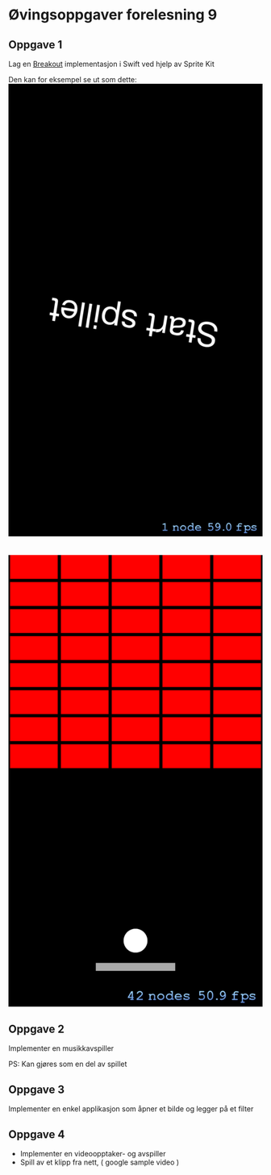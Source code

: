 Øvingsoppgaver forelesning 9
================

Oppgave 1
----------------

Lag en [Breakout](http://en.wikipedia.org/wiki/Breakout_&#40;video_game&#41;) implementasjon i Swift ved hjelp av Sprite Kit

Den kan for eksempel se ut som dette:
![](./img/start.png) <br><br><br>
![](./img/breakout.png)

Oppgave 2
----------------

Implementer en musikkavspiller

PS: Kan gjøres som en del av spillet

Oppgave 3
------------------

Implementer en enkel applikasjon som åpner et bilde og legger på et filter

Oppgave 4
----------------

- Implementer en videoopptaker- og avspiller
- Spill av et klipp fra nett, ( google sample video )

